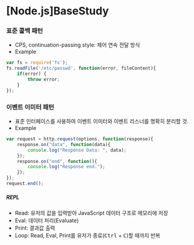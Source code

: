 # [Node.js]BaseStudy

### 표준 콜백 패턴
- CPS, continuation-passing style: 제어 연속 전달 방식
- Example
~~~javascript
var fs = require('fs');
fs.readFile('/etc/passwd', function(error, fileContent){
    if(error) {
        throw error;
    }
});
~~~

### 이벤트 이미터 패턴
- 표준 인터페이스를 사용하여 이벤트 이미터와 이벤트 리스너를 명확히 분리할 것.
- Example
~~~javascript
var request = http.request(options, function(response){
    response.on("data", function(data){
        console.log("Response Data: ", data);
    });
    response.on("end", function(){
        console.log("Response end.");
    });
});
request.end();
~~~

##### REPL
- Read: 유저의 값을 입력받아 JavaScript 데이터 구조로 메모리에 저장
- Eval: 데이터 처리(Evaluate)
- Print: 결과값 출력
- Loop: Read, Eval, Print를 유저가 종료(<kbd>Ctrl</kbd> + <kbd>C</kbd>)할 때까지 반복